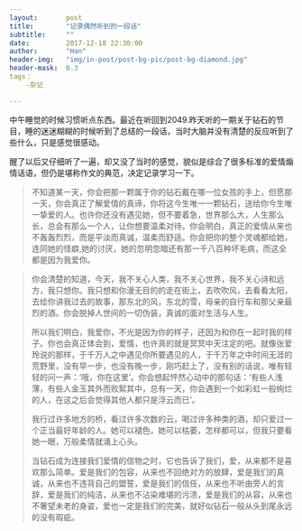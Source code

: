 ```yaml
---
layout:       post
title:        "记录偶然听到的一段话"
subtitle:     ""
date:         2017-12-18 22:30:00
author:       "Han"
header-img:   "img/in-post/post-bg-pic/post-bg-diamond.jpg"
header-mask:  0.3
tags：
	-杂记

---
```


中午睡觉的时候习惯听点东西。最近在听回到2049.昨天听的一期关于钻石的节目，睡的迷迷糊糊的时候听到了总结的一段话，当时大脑并没有清楚的反应听到了些什么，只是感觉很感动。

醒了以后又仔细听了一遍，却又没了当时的感觉，貌似是综合了很多标准的爱情煽情话语，但仍是堪称作文的典范，决定记录学习一下。

>不知道某一天，你会把那一颗属于你的钻石戴在哪一位女孩的手上，但愿那一天，你会真正了解爱情的真谛，你将这今生唯一一颗钻石，送给你今生唯一挚爱的人。也许你还没有遇见她，但不要着急，世界那么大，人生那么长，总会有那么一个人，让你想要温柔对待。你会明白，真正的爱情从来也不轰轰烈烈，而是平淡而真诚，温柔而舒适。你会把你的整个灵魂都给她，连同她的怪癖,她的讨厌，她的忽明忽暗还有那一千八百种坏毛病，而这全都是因为我爱你。

>你会清楚的知道，今天，我不关心人类，我不关心世界，我不关心诗和远方，我只想你。我只想和你漫无目的的走在街上，去吹吹风，去看看太阳，去给你讲我过去的故事，那东北的风，东北的雪，母亲的自行车和那父亲最烈的酒。你会脱掉人世间的一切伪装，真诚的面对生活与人生。
>
>所以我们明白，我爱你，不光是因为你的样子，还因为和你在一起时我的样子。你也会真正体会到，爱情，也许真的就是冥冥中天注定的吧。就像张爱玲说的那样，于千万人之中遇见你所要遇见的人，于千万年之中时间无涯的荒野里，没有早一步，也没有晚一步，刚巧赶上了，没有别的话说，唯有轻轻的问一声：‘哦，你在这里’。你会想起怦然心动中的那句话：‘有些人浅薄，有些人金玉其外而败絮其中，总有一天，你会遇到一个如彩虹一般绚烂的人，在这之后会觉得其他人都只是浮云而已’。
>
>我行过许多地方的桥，看过许多次数的云，喝过许多种类的酒，却只爱过一个正当最好年龄的人。她可以褪色，她可以枯萎，怎样都可以，但我只要看她一眼，万般柔情就涌上心头。
>
>当钻石成为连接我们爱情的信物之时，它也告诉了我们，爱，从来都不是喜欢那么简单。爱是我们的包容，从来也不回绝对方的放肆，爱是我们的真诚，从来也不违背自己的盟誓，爱是我们的信任，从来也不听由旁人的言辞，爱是我们的纯洁，从来也不沾染难堪的污渍，爱是我们的从容，从来也不奢望未老的身姿，爱也一定是我们的完美，就好似钻石一般从头到尾永远的没有瑕疵。













	
	

 
	
	
